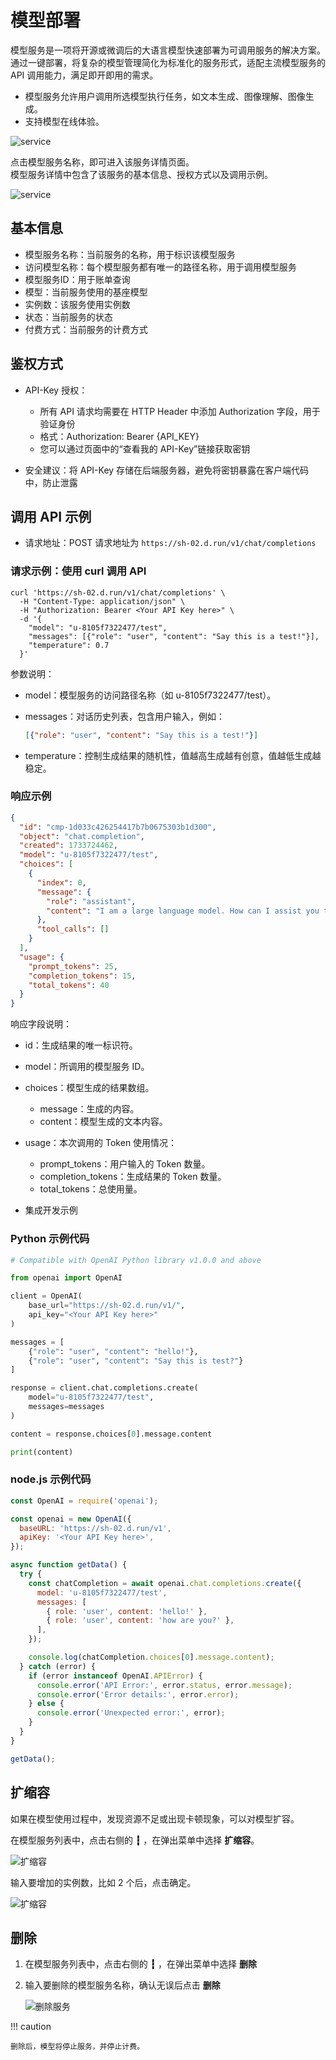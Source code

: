 # 模型部署

模型服务是一项将开源或微调后的大语言模型快速部署为可调用服务的解决方案。
通过一键部署，将复杂的模型管理简化为标准化的服务形式，适配主流模型服务的 API 调用能力，满足即开即用的需求。

- 模型服务允许用户调用所选模型执行任务，如文本生成、图像理解、图像生成。
- 支持模型在线体验。

![service](./images/service01.png)

点击模型服务名称，即可进入该服务详情页面。  
模型服务详情中包含了该服务的基本信息、授权方式以及调用示例。

![service](./images/service02.png)

## 基本信息

- 模型服务名称：当前服务的名称，用于标识该模型服务
- 访问模型名称：每个模型服务都有唯一的路径名称，用于调用模型服务
- 模型服务ID：用于账单查询
- 模型：当前服务使用的基座模型
- 实例数：该服务使用实例数
- 状态：当前服务的状态
- 付费方式：当前服务的计费方式

## 鉴权方式

- API-Key 授权：

    - 所有 API 请求均需要在 HTTP Header 中添加 Authorization 字段，用于验证身份
    - 格式：Authorization: Bearer {API_KEY}
    - 您可以通过页面中的“查看我的 API-Key”链接获取密钥

- 安全建议：将 API-Key 存储在后端服务器，避免将密钥暴露在客户端代码中，防止泄露

## 调用 API 示例

- 请求地址：POST 请求地址为 `https://sh-02.d.run/v1/chat/completions`

### 请求示例：使用 curl 调用 API

```shell
curl 'https://sh-02.d.run/v1/chat/completions' \
  -H "Content-Type: application/json" \
  -H "Authorization: Bearer <Your API Key here>" \
  -d '{
    "model": "u-8105f7322477/test",
    "messages": [{"role": "user", "content": "Say this is a test!"}],
    "temperature": 0.7
  }'
```

参数说明：

- model：模型服务的访问路径名称（如 u-8105f7322477/test）。
- messages：对话历史列表，包含用户输入，例如：

    ```json
    [{"role": "user", "content": "Say this is a test!"}]
    ```

- temperature：控制生成结果的随机性，值越高生成越有创意，值越低生成越稳定。

### 响应示例

```json
{
  "id": "cmp-1d033c426254417b7b0675303b1d300",
  "object": "chat.completion",
  "created": 1733724462,
  "model": "u-8105f7322477/test",
  "choices": [
    {
      "index": 0,
      "message": {
        "role": "assistant",
        "content": "I am a large language model. How can I assist you today?"
      },
      "tool_calls": []
    }
  ],
  "usage": {
    "prompt_tokens": 25,
    "completion_tokens": 15,
    "total_tokens": 40
  }
}
```

响应字段说明：

- id：生成结果的唯一标识符。
- model：所调用的模型服务 ID。
- choices：模型生成的结果数组。
    - message：生成的内容。
    - content：模型生成的文本内容。
- usage：本次调用的 Token 使用情况：
    - prompt_tokens：用户输入的 Token 数量。
    - completion_tokens：生成结果的 Token 数量。
    - total_tokens：总使用量。

- 集成开发示例

### Python 示例代码

```python
# Compatible with OpenAI Python library v1.0.0 and above

from openai import OpenAI

client = OpenAI(
    base_url="https://sh-02.d.run/v1/",
    api_key="<Your API Key here>"
)

messages = [
    {"role": "user", "content": "hello!"},
    {"role": "user", "content": "Say this is test?"}
]

response = client.chat.completions.create(
    model="u-8105f7322477/test",
    messages=messages
)

content = response.choices[0].message.content

print(content)
```

### node.js 示例代码

```js
const OpenAI = require('openai');

const openai = new OpenAI({
  baseURL: 'https://sh-02.d.run/v1',
  apiKey: '<Your API Key here>',
});

async function getData() {
  try {
    const chatCompletion = await openai.chat.completions.create({
      model: 'u-8105f7322477/test',
      messages: [
        { role: 'user', content: 'hello!' },
        { role: 'user', content: 'how are you?' },
      ],
    });

    console.log(chatCompletion.choices[0].message.content);
  } catch (error) {
    if (error instanceof OpenAI.APIError) {
      console.error('API Error:', error.status, error.message);
      console.error('Error details:', error.error);
    } else {
      console.error('Unexpected error:', error);
    }
  }
}

getData();
```

## 扩缩容

如果在模型使用过程中，发现资源不足或出现卡顿现象，可以对模型扩容。

在模型服务列表中，点击右侧的 **┇** ，在弹出菜单中选择 **扩缩容**。

![扩缩容](./images/service03.png)

输入要增加的实例数，比如 2 个后，点击确定。

![扩缩容](./images/service04.png)

## 删除

1. 在模型服务列表中，点击右侧的 **┇** ，在弹出菜单中选择 **删除**
1. 输入要删除的模型服务名称，确认无误后点击 **删除**

    ![删除服务](./images/service05.png)

!!! caution

    删除后，模型将停止服务，并停止计费。
